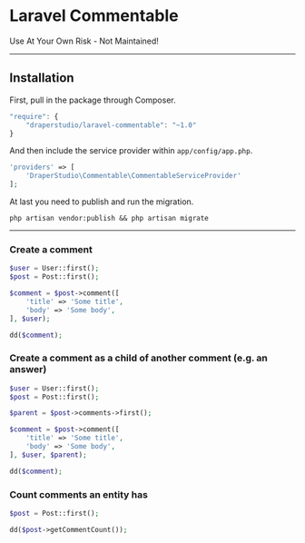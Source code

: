 # Laravel Commentable

Use At Your Own Risk - Not Maintained!

-----

## Installation

First, pull in the package through Composer.

```js
"require": {
    "draperstudio/laravel-commentable": "~1.0"
}
```

And then include the service provider within `app/config/app.php`.

```php
'providers' => [
    'DraperStudio\Commentable\CommentableServiceProvider'
];
```

At last you need to publish and run the migration.
```
php artisan vendor:publish && php artisan migrate
```

-----

### Create a comment
```php
$user = User::first();
$post = Post::first();

$comment = $post->comment([
    'title' => 'Some title',
    'body' => 'Some body',
], $user);

dd($comment);
```


### Create a comment as a child of another comment (e.g. an answer)
```php
$user = User::first();
$post = Post::first();

$parent = $post->comments->first();

$comment = $post->comment([
    'title' => 'Some title',
    'body' => 'Some body',
], $user, $parent);

dd($comment);
```

### Count comments an entity has
```php
$post = Post::first();

dd($post->getCommentCount());
```


